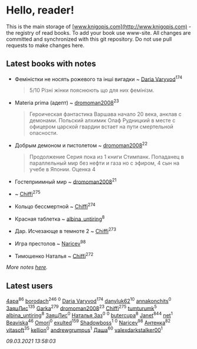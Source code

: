 # Hello, reader!
This is the main storage of [www.knigopis.com](http://www.knigopis.com) - the registry of read books.
To add your book use www-site. All changes are committed and synchronized with this git repository.
Do not use pull requests to make changes here.


## Latest books with notes
* Феміністки не носять рожевого та інші вигадки ~ [Daria Varyvod](users/829/829893410524253-facebook)<sup>174</sup>
    > 5/10 Різні жінки пояснюють що для них фемінізм.

* Materia prima (адепт) ~ [dromoman2008](users/444/44461886-yandex)<sup>23</sup>
    > Героическая фантастика
    > Варшава начало 20 века, анклав с демонами. Польский алхимик Олаф Рудницкий в месте с офицером  царской гвардии встает на пути смертельной опасности.

* Добрым демоном и пистолетом ~ [dromoman2008](users/444/44461886-yandex)<sup>22</sup>
    > Продолжение
    > Серия пока из 1 книги
    > Стимпанк. Попаданец в параллельный мир без нефти и газа но с эфиром, 4 сын на учебе в Японии. 
    > Оценка 4

* Гостеприимный мир ~ [dromoman2008](users/444/44461886-yandex)<sup>21</sup>

*  ~ [Chiffi](users/105/105831994080785626680-google)<sup>275</sup>

* Кольцо бессмертной ~ [Chiffi](users/105/105831994080785626680-google)<sup>274</sup>

* Красная таблетка ~ [albina_untiring](users/257/2579695-vkontakte)<sup>8</sup>

* Дар. Исчезающе в темноте 2 ~ [Chiffi](users/105/105831994080785626680-google)<sup>273</sup>

* Игра престолов ~ [Naricev](users/107/107090515204537133928-google)<sup>98</sup>

* Тимошенко Наталья ~ [Chiffi](users/105/105831994080785626680-google)<sup>272</sup>


_More notes [here](latest_books_with_notes.md)._


## Latest users
[4apa](users/117/117392596378069249667-google)<sup>86</sup> 
[borodach](users/157/15706320-vkontakte)<sup>246</sup> 
[](users/402/4027658217279647-facebook)<sup>0</sup> 
[Daria Varyvod](users/829/829893410524253-facebook)<sup>174</sup> 
[danyluk62](users/374/374149854-vkontakte)<sup>10</sup> 
[annakonchits](users/257/2576575-vkontakte)<sup>0</sup> 
[ЗаяцЛис](users/112/112388384595246311466-google)<sup>135</sup> 
[Garka](users/115/115753719718250012620-google)<sup>279</sup> 
[dromoman2008](users/444/44461886-yandex)<sup>23</sup> 
[Chiffi](users/105/105831994080785626680-google)<sup>275</sup> 
[tumturumk](users/135/135685382-vkontakte)<sup>5</sup> 
[albina_untiring](users/257/2579695-vkontakte)<sup>8</sup> 
[ЗаяцЛис](users/109/109056009931706955629-google)<sup>0</sup> 
[Наталья Заз](users/150/15007129483640630959-mailru)<sup>0</sup> 
[](users/376/376489035-yandex)<sup>0</sup> 
[butercupa](users/193/193697993-vkontakte)<sup>8</sup> 
[Janet](users/108/108113656204404967440-google)<sup>844</sup> 
[net](users/167/1678604580855513138-mailru)<sup>1</sup> 
[Beaviska](users/102/10202544960024508-facebook)<sup>46</sup> 
[Omori](users/115/115866996040654857247-google)<sup>0</sup> 
[exulted](users/100/100599204551896265722-google)<sup>159</sup> 
[Shadowboss](users/237/23730569-vkontakte)<sup>1</sup> 
[](users/100/100028852573184906516-google)<sup>0</sup> 
[Naricev](users/107/107090515204537133928-google)<sup>98</sup> 
[Антенка](users/118/118158645037334943900-google)<sup>82</sup> 
[vitasoft](users/474/47446642-vkontakte)<sup>35</sup> 
[kellion](users/112/112383791028642787860-google)<sup>0</sup> 
[andrewgrumpus](users/560/560577759-vkontakte)<sup>1</sup> 
[Даша](users/334/334696193054530347-mailru)<sup>60</sup> 
[valexdarkstalker00](users/177/177960414-vkontakte)<sup>1</sup> 


_09.03.2021 13:58:03_
